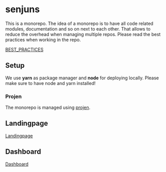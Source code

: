 # senjuns

This is a monorepo. The idea of a monorepo is to have all code related modules, documentation and so on next to each other. That allows to reduce the overhead when managing multiple repos. Please read the best practices when working in the repo.

[BEST_PRACTICES](wiki/BEST_PRACTICES.md)

## Setup

We use **yarn** as package manager and **node** for deploying locally. Please make sure to have node and yarn installed!

### Projen

The monorepo is managed using [projen](https://github.com/projen/projen).

## Landingpage

[Landingpage](landingpage/README.md)

## Dashboard

[Dashboard](dashboard/README.md)
